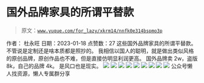# 国外品牌家具的所谓平替款

> 原文：[`www.yuque.com/for_lazy/xkrm14/nnfk0e314bspmo3p`](https://www.yuque.com/for_lazy/xkrm14/nnfk0e314bspmo3p)

<ne-p id="u3fe112eb" data-lake-id="u3fe112eb"><ne-text id="u61eb9a75">作者： 杜永旺</ne-text></ne-p> <ne-p id="u66d3fb4b" data-lake-id="u66d3fb4b"><ne-text id="ubf4372fc">日期：2023-01-18</ne-text></ne-p> <ne-p id="uecb0d1cd" data-lake-id="uecb0d1cd"><ne-text id="u868849b5">点赞数：</ne-text><ne-text id="u85fc2c67" ne-bold="true">27</ne-text></ne-p> <ne-hole id="u116df373" data-lake-id="u116df373"><ne-card data-card-name="hr" data-card-type="block" id="o2Ye1" data-event-boundary="card"><ne-p id="u3f46ae75" data-lake-id="u3f46ae75"><ne-text id="uba2fa0fb">这些国外品牌家具的所谓平替款。 不管说是定制还是啥本质都是照抄的。 我相信以国人的聪明，就是做出类似风格的原创品牌，原创作品也不难，但是直接仿明显利润更高。</ne-text> <ne-text id="u3be6861a">国外品牌卖 2w，盗版 8k，自己的品牌 4k。 是风口也是现实。</ne-text></ne-p> <ne-p id="u0af336ef" data-lake-id="u0af336ef"><ne-card data-card-name="image" data-card-type="inline" id="Nevcj" data-event-boundary="card">![](img/82d9f54dd36965c9e5c67676be46bd48.png)</ne-card></ne-p> <ne-p id="u1a12ca94" data-lake-id="u1a12ca94"><ne-card data-card-name="image" data-card-type="inline" id="KyR84" data-event-boundary="card">![](img/6b6aaa52a08e7440b160a7a26126e0ce.png)</ne-card></ne-p> <ne-p id="u92c0ab7a" data-lake-id="u92c0ab7a"><ne-card data-card-name="image" data-card-type="inline" id="errlK" data-event-boundary="card">![](img/8a85b0948e6d400a4fd8b2be639dcba2.png)</ne-card></ne-p> <ne-p id="u15d440c4" data-lake-id="u15d440c4"><ne-card data-card-name="image" data-card-type="inline" id="ofZi2" data-event-boundary="card">![](img/67bca4438bafdd4eaf1a8702040c0945.png)</ne-card></ne-p> <ne-p id="u8f1573f5" data-lake-id="u8f1573f5"><ne-card data-card-name="image" data-card-type="inline" id="e8TyG" data-event-boundary="card">![](img/0144154c47fb9eb508ebdf5bcdfc54bc.png)</ne-card></ne-p> <ne-p id="uebd92abc" data-lake-id="uebd92abc"><ne-card data-card-name="image" data-card-type="inline" id="mEJTE" data-event-boundary="card">![](img/f480f9c6f0706e4c9d0b500c0b7caaec.png)</ne-card></ne-p> <ne-p id="u8324d7fd" data-lake-id="u8324d7fd"><ne-card data-card-name="image" data-card-type="inline" id="wBhPr" data-event-boundary="card">![](img/d97ac8b0a65e0f527f44e0deacdc684c.png)</ne-card></ne-p> <ne-p id="ua0515be1" data-lake-id="ua0515be1"><ne-card data-card-name="image" data-card-type="inline" id="YZ0RE" data-event-boundary="card">![](img/d5379f6601a74acb9ae274692ee441b6.png)</ne-card></ne-p> <ne-p id="u2192f861" data-lake-id="u2192f861"><ne-card data-card-name="image" data-card-type="inline" id="HhMOn" data-event-boundary="card">![](img/bd05978f5981a978114c7ceef54eb2fd.png)</ne-card></ne-p> <ne-hole id="u3b901096" data-lake-id="u3b901096"><ne-card data-card-name="hr" data-card-type="block" id="tfKpG" data-event-boundary="card"><ne-p id="u82bac62e" data-lake-id="u82bac62e"><ne-text id="u1f48a475">公众号懒人找资源，懒人专属群分享</ne-text></ne-p></ne-card></ne-hole></ne-card></ne-hole>
